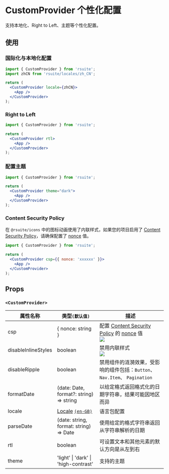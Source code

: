 # CustomProvider 个性化配置

支持本地化、Right to Left、主题等个性化配置。

## 使用

### 国际化与本地化配置

```jsx
import { CustomProvider } from 'rsuite';
import zhCN from 'rsuite/locales/zh_CN';

return (
  <CustomProvider locale={zhCN}>
    <App />
  </CustomProvider>
);
```

### Right to Left

```jsx
import { CustomProvider } from 'rsuite';

return (
  <CustomProvider rtl>
    <App />
  </CustomProvider>
);
```

### 配置主题

```jsx
import { CustomProvider } from 'rsuite';

return (
  <CustomProvider theme="dark">
    <App />
  </CustomProvider>
);
```

### Content Security Policy

在 `@rsuite/icons` 中的图标动画使用了内联样式，如果您的项目启用了 [Content Security Policy][csp]，请确保配置了 [nonce][nonce] 值。

```jsx
import { CustomProvider } from 'rsuite';

return (
  <CustomProvider csp={{ nonce: 'xxxxxx' }}>
    <App />
  </CustomProvider>
);
```

## Props

### `<CustomProvider>`

| 属性名称            | 类型`(默认值)`                          | 描述                                                                      |
| ------------------- | --------------------------------------- | ------------------------------------------------------------------------- |
| csp                 | { nonce: string }                       | 配置 [Content Security Policy][csp] 的 [nonce][nonce] 值 <br/>![][5.73.0] |
| disableInlineStyles | boolean                                 | 禁用内联样式 <br/>![][5.73.0]                                             |
| disableRipple       | boolean                                 | 禁用组件的涟漪效果，受影响的组件包括：`Button`、`Nav.Item`、 `Pagination` |
| formatDate          | (date: Date, format?: string) => string | 以给定格式返回格式化的日期字符串，结果可能因地区而异                      |
| locale              | [Locale][Locale] [`(en-GB)`][en_GB]     | 语言包配置                                                                |
| parseDate           | (date: string, format: string) => Date  | 使用给定的格式字符串返回从字符串解析的日期                                |
| rtl                 | boolean                                 | 可设置文本和其他元素的默认方向是从左到右                                  |
| theme               | 'light' \| 'dark' \| 'high-contrast'    | 支持的主题                                                                |

[csp]: https://developer.mozilla.org/zh-CN/docs/Web/HTTP/CSP
[nonce]: https://developer.mozilla.org/zh-CN/docs/Web/HTML/Global_attributes/nonce
[5.73.0]: https://img.shields.io/badge/>=-v5.73.0-blue
[en_GB]: https://github.com/rsuite/rsuite/blob/main/src/locales/en_GB.ts
[Locale]: https://github.com/rsuite/rsuite/blob/main/src/locales/index.ts
